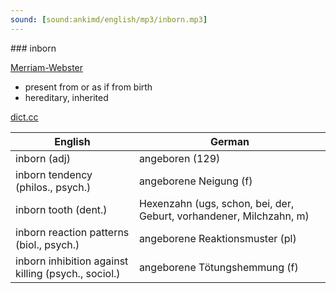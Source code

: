```yaml
---
sound: [sound:ankimd/english/mp3/inborn.mp3]
---
```


\### inborn

[Merriam-Webster](https://www.merriam-webster.com/dictionary/inborn)

- present from or as if from birth
- hereditary, inherited

[dict.cc](https://www.dict.cc/inborn)

| English        | German       |
| -------------- | ------------ |
| inborn (adj) | angeboren (129) |
| inborn tendency (philos., psych.) | angeborene Neigung (f) |
| inborn tooth (dent.) | Hexenzahn (ugs, schon, bei, der, Geburt, vorhandener, Milchzahn, m) |
| inborn reaction patterns (biol., psych.) | angeborene Reaktionsmuster (pl) |
| inborn inhibition against killing (psych., sociol.) | angeborene Tötungshemmung (f) |
